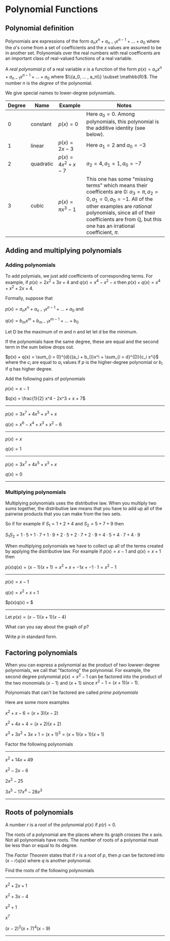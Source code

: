 # Polynomial Functions

## Polynomial definition
Polynomials are expressions of the form $a_nx^n + a_{n-1}x^{n-1} + ... + a_0$ where the $a$'s come from a set of coefficients
and the $x$ values are assumed to be in another set.  Polynomials over the real numbers with real coefficents are an important
class of real-valued functions of a real variable.

A _real polynomial_ $p$ of a real variable $x$ is a function of the form $p(x) = a_nx^n + a_{n-1}x^{n-1} + ... + a_0$
where $\\{a_0, ... , a_n\\} \subset \mathbb{R}$.  The number $n$ is the _degree_ of the polynomial.

We give special names to lower-degree polynomials.

| Degree    | Name | Example | Notes |
| -------- | ------- | ------- | ----- |
| 0   | constant | $p(x) = 0$ | Here $a_0 = 0$. Among polynomials, this polynomial is the additive identity (see below).|
| 1 | linear | $p(x) = 2x - 3$ | Here $a_1 = 2$ and $a_0 = -3$ |
| 2 | quadratic | $p(x) = 4x^2 + x - 7$ | $a_2 = 4, a_1 = 1, a_0 = -7$|
| 3 | cubic | $p(x) = \pi x^3 - 1$| This one has some "missing terms" which means their coefficents are $0$:  $a_3 = \pi, a_2 = 0, a_1 = 0, a_0 = -1$. All of the other examples are _rational_ polynomials, since all of their coefficients are from $\mathbb{Q}$, but this one has an irrational coefficient, $\pi$.|

## Adding and multiplying polynomials
### Adding polynomials
To add polymials, we just add coefficients of corresponding terms.  For example, if $p(x) = 2x^2 + 3x + 4$ and
$q(x) = x^4-x^2 -x$ then $p(x) + q(x) = x^4 + x^2 + 2x + 4$.

Formally, suppose that 

$p(x) = a_nx^n + a_{n-1}x^{n-1} + ... + a_0$ and

$q(x) = b_mx^m + b_{m-1}x^{m-1} + ... + b_0$

Let D be the maximum of $m$ and $n$ and let let d be the minimum. 

If the polynomials have the same degree, these are equal and the second term in the sum below drops out.

$p(x) + q(x) = \sum_{i = 0}^{d}{(a_i + b_i})x^i + \sum_{i = d}^{D}{c_i x^i}$ where the $c_i$ are equal to 
$a_i$ values if $p$ is the higher-degree polynomial or $b_i$ if $q$ has higher degree.

Add the following pairs of polynomials

$p(x) = x - 1$

$q(x) = \frac{1}{2} x^4 - 2x^3 + x + 7$

---

$p(x) = 3x^7 + 4x^5 + x^3 + x$

$q(x) = x^6 - x^4 + x^3 + x^2 - 6$

---
    
$p(x) = x$

$q(x) = 1$

---
    
$p(x) = 3x^7 + 4x^5 + x^3 + x$

$q(x) = 0$

---    

### Multiplying polynomials
Multiplying polynomials uses the distributive law.  When you multiply two sums together, the distributive law means that you have to add up all of the pairwise products that you can make from the two sets. 

So if for example if $S_1 = 1 + 2 + 4$ and $S_2 = 5 + 7 + 9$ then

$S_1 S_2 = 1 \cdot 5 + 1 \cdot 7 + 1 \cdot 9 + 2 \cdot 5 + 2 \cdot 7 + 2 \cdot 9 + 4 \cdot 5 + 4 \cdot 7 + 4 \cdot 9$

When multiplying polynomials we have to collect up all of the terms created by applying the distributive law.  For example
if $p(x) = x - 1$ and  $q(x) = x + 1$ then

$p(x)q(x) = (x - 1) (x + 1) = x^2 + x + -1x + -1 \cdot 1 = x^2 - 1$

---

$p(x) = x-1$

$q(x) = x^{2}+x+1$

$p(x)q(x) = $

---

Let $p(x)= (x - 1)(x + 1)(x-4)$

What can you say about the graph of $p$?

Write $p$ in standard form.

## Factoring polynomials
When you can express a polynomial as the product of two lowwer-degree polynomials, we call that "factoring" the polynomial.  For example, the second degree polynomial $p(x) = x^2 - 1$
can be factored into the product of the two monomials $(x - 1)$ and $(x + 1)$ since $x^2 - 1 = (x + 1)(x -1)$.  

Polynomials that can't be factored are called *prime polynomials*

Here are some more examples

$x^2 + x - 6 = (x + 3) (x - 2)$

$x^2 + 4x + 4 = (x + 2) (x + 2)$

$x^3 + 3x^2 + 3x + 1 = (x + 1)^3 = (x + 1) (x + 1) (x + 1)$

Factor the following polynomials

---

$x^2 + 14x + 49$

$x^2 - 2x - 6$

$2x^2 - 25$

$3x^5 - 17x^4 - 28x^3$

---
## Roots of polynomials

A number $r$ is a *root* of the polynomial $p(x)$ if $p(r) = 0$.

The roots of a polynomial are the places where its graph crosses the $x$ axis.  Not all polynomials have roots.  The number of roots of a polynomial must be less than or equal to its degree.

The *Factor Theorem* states that if $r$ is a root of $p$, then $p$ can be factored into $(x - r)q(x)$ where $q$ is another polynomial.

Find the roots of the following polynomials

---

$x^2 + 2x + 1$

$x^2 + 3x - 4$

$x^2 + 1$

$x^7$

$(x - 2)^2(x + 7)^4(x-9)$

---


